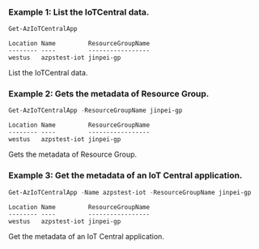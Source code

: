 ### Example 1: List the IoTCentral data.
```powershell
Get-AzIoTCentralApp
```

```output
Location Name         ResourceGroupName
-------- ----         -----------------
westus   azpstest-iot jinpei-gp
```

List the IoTCentral data.

### Example 2: Gets the metadata of Resource Group.
```powershell
Get-AzIoTCentralApp -ResourceGroupName jinpei-gp
```

```output
Location Name         ResourceGroupName
-------- ----         -----------------
westus   azpstest-iot jinpei-gp
```

Gets the metadata of Resource Group.

### Example 3: Get the metadata of an IoT Central application.
```powershell
Get-AzIoTCentralApp -Name azpstest-iot -ResourceGroupName jinpei-gp
```

```output
Location Name         ResourceGroupName
-------- ----         -----------------
westus   azpstest-iot jinpei-gp
```

Get the metadata of an IoT Central application.